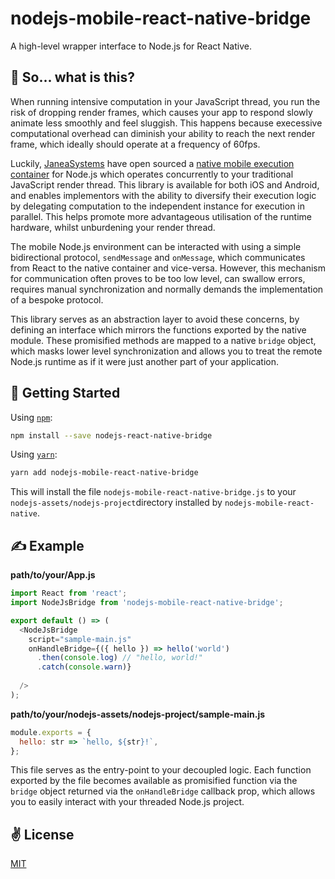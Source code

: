 # nodejs-mobile-react-native-bridge
A high-level wrapper interface to Node.js for React Native.

## 🤔 So... what is this?

When running intensive computation in your JavaScript thread, you run the risk of dropping render frames, which causes your app to respond slowly animate less smoothly and feel sluggish. This happens because execessive computational overhead can diminish your ability to reach the next render frame, which ideally should operate at a frequency of 60fps.

Luckily, [JaneaSystems](https://github.com/JaneaSystems) have open sourced a [native mobile execution container](https://github.com/JaneaSystems/nodejs-mobile-react-native) for Node.js which operates concurrently to your traditional JavaScript render thread. This library is available for both iOS and Android, and enables implementors with the ability to diversify their execution logic by delegating computation to the independent instance for execution in parallel. This helps promote more advantageous utilisation of the runtime hardware, whilst unburdening your render thread.

The mobile Node.js environment can be interacted with using a simple bidirectional protocol, `sendMessage` and `onMessage`, which communicates from React to the native container and vice-versa. However, this mechanism for communication often proves to be too low level, can swallow errors, requires manual synchronization and normally demands the implementation of a bespoke protocol.

This library serves as an abstraction layer to avoid these concerns, by defining an interface which mirrors the functions exported by the native module. These promisified methods are mapped to a native `bridge` object, which masks lower level synchronization and allows you to treat the remote Node.js runtime as if it were just another part of your application.

## 🚀 Getting Started

Using [`npm`]():

```sh
npm install --save nodejs-react-native-bridge
```

Using [`yarn`]():

```sh
yarn add nodejs-mobile-react-native-bridge
```

This will install the file `nodejs-mobile-react-native-bridge.js` to your `nodejs-assets/nodejs-project`directory installed by `nodejs-mobile-react-native`.

## ✍️ Example

**path/to/your/App.js**

```javascript
import React from 'react';
import NodeJsBridge from 'nodejs-mobile-react-native-bridge';

export default () => (
  <NodeJsBridge
    script="sample-main.js"
    onHandleBridge={({ hello }) => hello('world')
      .then(console.log) // "hello, world!"
      .catch(console.warn)}
    
  />
);
```

**path/to/your/nodejs-assets/nodejs-project/sample-main.js**

```javascript
module.exports = {
  hello: str => `hello, ${str}!`,
};
```

This file serves as the entry-point to your decoupled logic. Each function exported by the file becomes available as promisified function via the `bridge` object returned via the `onHandleBridge` callback prop, which allows you to easily interact with your threaded Node.js project.

## ✌️  License
[MIT](https://opensource.org/licenses/MIT)
